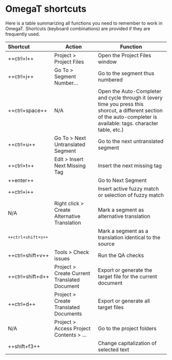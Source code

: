 # OmegaT shortcuts 

Here is a table summarizing all functions you need to remember to work in OmegaT. Shortcuts (keyboard combinations) are provided if they are frequently used.

| Shortcut           | Action                                           | Function                                                    |
| :----------------- |--------------------------------                  |----------------------------------------------               |
| ++ctrl+l++         | Project > Project Files                          | Open the Project Files window                               |
| ++ctrl+j++         | Go To > Segment Number…                          | Go to the segment thus numbered                             |
| ++ctrl+space++     | N/A                                              | Open the Auto-Completer and cycle through it (every time you press this shorcut, a different section of the auto-completer is available: tags. character table, etc.)             |
| ++ctrl+u++         | Go To > Next Untranslated Segment                | Go to the next untranslated segment                         |
| ++ctrl+t++         | Edit > Insert Next Missing Tag                   | Insert the next missing tag                                 |
| ++enter++          |                                                  | Go to Next Segment                                          |
| ++ctrl+i++         |                                                  | Insert active fuzzy match or selection of fuzzy match       |
| N/A                | Right click > Create Alternative Translation     | Mark a segment as alternative translation                   |
| <pre>++ctrl+shift+s++</pre>   |                                                  | Mark a segment as a translation identical to the source     |
| ++ctrl+shift+v++   | Tools > Check issues                             | Run the QA checks                                           |
| ++ctrl+shift+d++   | Project > Create Current Translated Document     | Export or generate the target file for the current document |
| ++ctrl+d++         | Project > Create Translated Documents            | Export or generate all target files                         |
| N/A                |  Project > Access Project Contents > …           | Go to the project folders                                   |
| ++shift+f3++       |                                                  | Change capitalization of selected text                      |